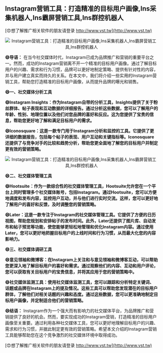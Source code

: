 ## **Instagram营销工具：打造精准的目标用户画像,Ins采集机器人,Ins霸屏营销工具,Ins群控机器人**

[😍想了解推广相关软件的朋友请登录 http://www.vst.tw](http://www.vst.tw)

 <center><img src="https://vst.tw/MP4/tuiguang/png/4.png" alt="Instagram营销工具：打造精准的目标用户画像,Ins采集机器人,Ins霸屏营销工具,Ins群控机器人"></center>

**😄导语：**
在当今社交媒体时代，Instagram已成为品牌推广和营销的重要平台之一。然而，成功的Instagram营销离不开一个精准的目标用户画像。通过了解目标用户的兴趣、需求和行为习惯，品牌可以更好地制定策略、提供有针对性的内容，并与用户建立真实而持久的关系。在本文中，我们将介绍一些实用的Instagram营销工具，帮助您打造精准的目标用户画像，从而提升品牌的曝光和销售。

**😄一、社交媒体分析工具**

**😄Instagram Insights：作为Instagram自带的分析工具，Insights提供了关于粉丝群体、帖子表现和互动数据的详细报告。通过分析这些数据，您可以了解用户的年龄、性别、地理位置以及他们对您品牌的喜好和反应。这为您提供了宝贵的信息，帮助您更好地了解和满足目标用户的需求。**

**😄Iconosquare：这是一款专门用于Instagram分析和监控的工具。它提供了更详细的数据报告，包括每个帖子的表现、用户互动和关键指标等。Iconosquare还提供了与竞争对手的比较和趋势分析，帮助您更全面地了解您的目标用户并制定更有效的营销策略。**

 <center><img src="https://vst.tw/MP4/tuiguang/png/3.png" alt="Instagram营销工具：打造精准的目标用户画像,Ins采集机器人,Ins霸屏营销工具,Ins群控机器人"></center>

**😄二、社交媒体管理工具**

**😄Hootsuite：作为一款综合性的社交媒体管理工具，Hootsuite允许您在一个平台上同时管理多个社交媒体账号，包括Instagram。通过Hootsuite，您可以方便地调度和发布内容，监控用户互动，并与他们进行实时交流。这样，您可以更好地了解用户的喜好和反馈，及时调整您的营销策略。**

**😄Later：这是一款专注于Instagram的社交媒体管理工具。它提供了方便的日历视图，帮助您规划和安排帖子的发布时间。此外，Later还提供了图片库、自动发布和帖子预览等功能，使您能够更轻松地管理和优化Instagram内容。通过使用Later，您可以更好地把握目标用户的上线时间和行为习惯，从而最大化您的内容影响力。**

**😄三、社交媒体调研工具**

**😄意见领袖和微博客：在Instagram上关注和与意见领袖和微博客互动，可以帮助您更深入地了解目标用户的喜好和需求。通过观察他们的内容、互动和用户评论，您可以获取有关目标用户的宝贵信息，并将其应用于您的营销策略中。**

**😄社交媒体监测工具：使用社交媒体监测工具，您可以跟踪和分析特定关键词、话题或品牌在Instagram上的提及情况。这些工具可以帮助您发现潜在的目标用户群体，了解他们对相关话题的兴趣和态度。通过这些数据，您可以更准确地制定目标用户画像，并定制适合他们的营销策略。**

**😄结语：**
Instagram作为一个强大而有影响力的社交媒体平台，为品牌推广和营销提供了良好的机会。然而，要实现成功的Instagram营销，打造精准的目标用户画像至关重要。通过利用各种社交媒体工具，您可以更好地理解目标用户的兴趣、需求和行为习惯，并据此制定更有效的营销策略。希望本文介绍的Instagram营销工具能够帮助您在这个竞争激烈的社交媒体环境中取得成功。

[😍想了解推广相关软件的朋友请登录 http://www.vst.tw](http://www.vst.tw)



